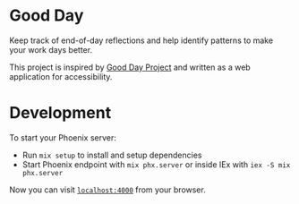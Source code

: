 # Good Day

Keep track of end-of-day reflections and help identify patterns to make your work days better.

This project is inspired by [Good Day Project](https://github.blog/2021-05-25-octoverse-spotlight-good-day-project/) and written as a web application for accessibility.

# Development

To start your Phoenix server:

  * Run `mix setup` to install and setup dependencies
  * Start Phoenix endpoint with `mix phx.server` or inside IEx with `iex -S mix phx.server`

Now you can visit [`localhost:4000`](http://localhost:4000) from your browser.
